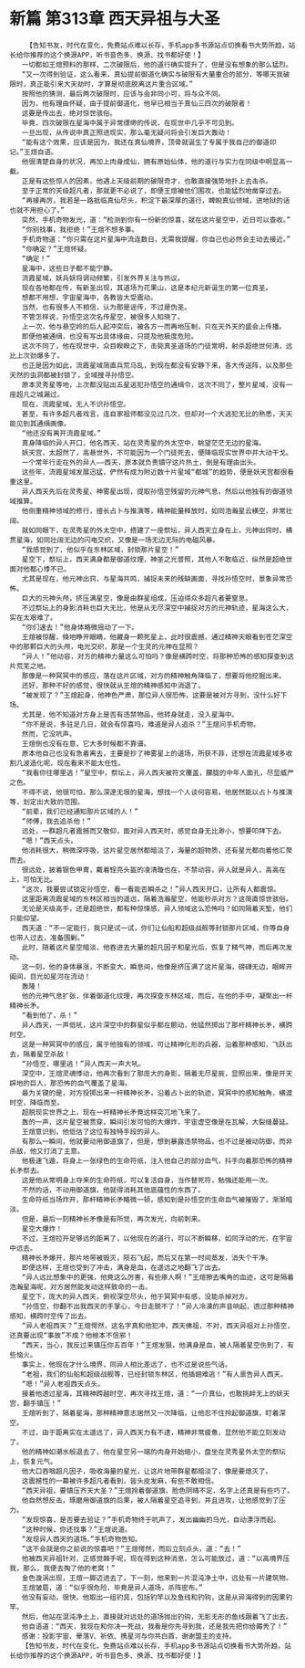 # 新篇 第313章 西天异祖与大圣
        【告知书友，时代在变化，免费站点难以长存，手机app多书源站点切换看书大势所趋，站长给你推荐的这个换源APP，听书音色多、换源、找书都好使！】
       一切都如王煊预料的那样，二次破限后，他的道行确实提升了，但是没有想象的那么猛烈。
       “又一次得到验证，这么看来，真仙提前御道化确实与破限有大量重合的部分，等哪天我破限时，真正能引来大天劫时，才算是彻底脱离这片重合区域。”
       按照他的猜测，最后两次破限时，应该与会非同小可，将与众不同。
       因为，他有理由怀疑，由于提前御道化，他早已相当于真仙三四次的破限者！
       这要是传出去，绝对惊世骇俗。
       毕竟，四次破限在星海中属于异常缥缈的传说，在现世中几乎不可见到。
       一旦出现，从传说中真正照进现实，那么毫无疑问将会引发巨大轰动！
       “能有这个效果，应该是因为，我还在真仙境界，顶骨就诞生了专属于我自己的御道印记。”王煊自语。
       他很清楚自身的状况，再加上肉身成仙，拥有原始仙体，他的道行与实力在同级中明显高一截。
       正是有这些惊人的因素，他遇上天级前期的破限奇才，也敢直接强势地扑上去击杀。
       至于正常的天级超凡者，那就更不必说了，即便王煊被他们围攻，也能猛烈地凿穿过去。
       “再接再厉，我若是一路抵临真仙尽头，积淀下最深厚的道行，睥睨真仙领域，进地狱的话也就不用担心了。”
       突然，手机奇物发光，道：“检测到你有一份新的惊喜，就在这片星空中，近日可以查收。”
       “你别找事，我拒绝！”王煊不想多事。
       手机奇物道：“你只需在这片星海中流连数日，无需我提醒，你自己也必然会主动去接近。”
       “你确定？”王煊怀疑。
       “确定！”
       星海中，这些日子都不能宁静。
       流霞星域，妖兵妖将调动频繁，引发外界关注与热议。
       现在各地都在传，有新圣出现，其道场为花果山，这是本纪元新诞生的第一位真圣。
       想都不用想，宇宙星海中，各教皆大受震动。
       当然，也有很多人不相信，认为那是谣传，不过是伪圣。
       不管怎样说，孙悟空这次名传星空，被很多人知晓了。
       上一次，他与悬空岭的后人起冲突后，被各方一而再地压制，只在天外天的盛会上传播。
       即便他被通缉，也没有写出具体缘由，只提及他极度危险。
       这次不同了，他在现世中，众目睽睽之下，击毙真圣道场的门徒常明，射杀超绝世何清，远比上次劲爆多了。
       也正是因为如此，流霞星域简直兵荒马乱，到现在都没有安静下来，各大传送阵，以及那些天然的虫洞都被封锁了，全域搜寻孙悟空。
       原本灵秀星等地，上次都没贴出五星逃犯孙悟空的通缉令，这次不同了，整片星域，没有一座超凡之城漏过。
       现在，流霞星域，无人不识孙悟空。
       甚至，有许多超凡者戏言，连自家祖师都没见过几次，但却对一个大逃犯无比的熟悉，天天能见到其通缉画像。
       “他还没有离开流霞星域。”
       真身降临的异人开口，他名西天，站在灵秀星的外太空中，眺望茫茫无边的星海。
       妖天宫，太超然了，高悬世外，不可能因为一个门徒死去，便降临现实世界中并大动干戈。
       一个常年行走在外的异人——西天，原本就负责镇守这片热土，倒是有理由出头。
       这些年，流霞星域发展迅猛，俨然有成为附近数十片星域“都城”的趋势，便是妖天宫都很看重这里。
       异人西天先后在灵秀星、神雾星出现，提取孙悟空残留的元神气息，然后以他独有的御道领域推算。
       他侧重精神领域的修行，擅长占卜与推演等，精神能量释放时，如同浩瀚星云横空，非常壮阔。
       就如同眼下，在灵秀星的外太空中，搭建了一座祭坛，异人西天立身在上，元神出窍时，横贯星海，如同壮阔无边的闪电交织，又像是一场无边无际的电磁风暴。
       “我感觉到了，他似乎在东林区域，封锁那片星空！”
       星空下，祭坛上，西天满身都是御道纹理，神圣之光普照，其他人不敢临近，纵然是超绝世面对他都心悸不已。
       尤其是现在，他元神出窍，与星海共鸣，捕捉未来的残缺画面，寻找孙悟空时，景象异常恐怖。
       巨大的元神头颅，挤压满星空，像是由群星组成，压迫得众多超凡者要窒息。
       不过祭坛上的身影消耗也巨大无比，他是从无尽深空中捕捉对方的元神轨迹，星海这么大，实在太艰难了。
       “你们速去！”他身体略微摇动了一下。
       王煊被惊醒，倏地睁开眼睛，他藏身一颗死星上，此时很震撼，通过精神天眼看到苍茫深空中的那颗巨大的头颅，电光交织，那是一个生灵的元神在显照？
       “异人！”他动容，对方的精神力量这么可怕吗？像是横跨时空，将那种恐怖的感知探查到这片荒芜之地。
       那像是一种冥冥中的感应，落在这片区域，对方的精神触角降临了，想要将他挖掘出来。
       还好，那种不好的感觉，很快就从王煊的精神感知中消退了。
       “被发现了？”王煊起身，他神色严肃，那位异人很恐怖，这要是被对方寻到，没什么好下场。
       尤其是，他不知道对方身上是否有违禁物品，他转身就走，没入星海中。
       “你不是说，多驻足几日，就会有惊喜吗，难道是异人追杀？”王煊问手机奇物。
       然而，它没吭声。
       王煊倒也没有在意，它大多时候都不靠谱。
       原本他自己也没有急着离去，主要是抄了神雾星上的道场，所获不菲，还想在流霞星域多收割几波造化呢，现在看来不能太任性。
       “我看你往哪里逃！”星空中，祭坛上，异人西天被符文覆盖，朦胧的中年人面孔，尽显威严之色。
       不得不说，他很可怕，那么深邃无垠的星海，想找一个人谈何容易，他居然能以占卜与推演等，划定出大致的范围。
       “前辈，我们已经通知那片区域的人！”
       “师傅，我去追杀他！”
       远处，一群超凡者震撼而又敬仰，面对异人西天时，感觉自身无比渺小，想要叩拜下去。
       “嗯！”西天点头。
       他消耗很大，稍微深呼吸，这片星空居然都暗淡了，海量的超物质，还有星光都向着他汇聚而去。
       很远处，披着银色甲胄，戴着锃亮头盔的凌清璇也在，不禁动容，异人就是异人，高高在上，可怕无比。
       “这次，我要尝试锁定孙悟空，看一看能否瞬杀之！”异人西天开口，让所有人都震惊。
       这里距离流霞星域的东林区相当的遥远，隔着浩瀚星空，他能秒杀对方？这简直惊世骇俗。
       无论是天级高手，还是超绝世，都有种惊悚感，异人领域这么恐怖吗？如同隔着天堑，他们只能仰望。
       西天道：“不一定能行，我只是试一试，你们让仙船和超级战舰等封锁那片区域，你等自身也带人过去，准备围剿。”
       此时，随着这片星空暗淡，他吞进去大量的超凡因子和星光后，恢复了精气神，而后再次发动。
       这一刻，他的身体暴涨，不断变大，瞬息间，他像是挤压满了这片星海，磅礴无边，眼眸开阖间，目光如星河在流动！
       轰隆！
       他的元神气息扩张，伴着御道化纹理，再次探查东林区域，而后，在他的手中，凝聚出一杆精神长矛。
       “看到他了，杀！”
       异人西天，一声低吼，这片深空中的群星似乎都在颤动，他猛然掷出了那杆精神长矛，横跨时空。
       这是一种冥冥中的感应，属于他独有的领域，可让精神化形的兵器，沿着那种感知，飞跃出去，隔着星空杀敌！
       “孙悟空，哪里逃！”异人西天一声大吼。
       深空中，王煊灵魂悸动，他再次看到了那庞大的身影，隔着无尽星辰，显照出来，像是开天辟地的巨人，那恐怖的血气覆盖了星海。
       最为关键的是，对方投掷出来一杆精神长矛，沿着占卜出的轨迹，冥冥中的感知触角，横渡时空，降临而至。
       超脱现实世界之上，现在一杆精神长矛竟这样突兀地飞来了。
       轰的一声，这片星空被贯穿，瞬间引发可怕的大爆炸，宇宙虚空像是在瓦解，大裂缝蔓延。
       王煊意识到，他低估了这位有独特手段的异人。
       有那么一瞬间，他就要动用御道旗了，但是，想到暴露违禁物品，也不过是被动防御，而非杀敌，他又打消了主意。
       他极速飞遁，将身上一张绿色的生命符纸，注入他自己的部分血气，抖手向着那恐怖的精神长矛祭去。
       这是他从常明身上夺来的生命符纸，可以复活自身，当作替死符，勉强还能用一次。
       不然的话，不动用御道旗，他就得消耗其他底蕴性的东西了。
       生命符纸当场炸开，那杆精神长矛略微一顿，感知到是孙悟空的生命血气被摧毁了，渐渐暗淡。
       但是，最后一刻精神长矛像是有所觉，再次发光，向前刺来。
       星空大爆炸！
       不过，王煊拉开足够远的距离了，以他现在的道行，可以不断瞬移，如同浮动的光，在宇宙中远去。
       精神长矛爆开，那片地带被毁灭，陨石飞起，而后又在第一时间蒸发，消失个干净。
       即便这样，王煊也受到了冲击，满身是血，在遥远之地翻飞了出去。
       “异人远比想象中的更强，他竟这么厉害，有些瘆人啊！”王煊擦去嘴角的血迹，这可是隔着浩瀚星海呢，对方居然能发动这样致命的一击。
       星空下，庞大的异人西天，俯视深空尽头，他于冥冥中有感，没能杀掉对方。
       “孙悟空，你翻不出我西天的手掌心，今日走脱不了！”异人冷漠的声音响起，透过那种精神感知，横跨时空传了出去。
       “异人老祖西天？”王煊愕然，这名字真和他犯冲，西天佛祖，不对，西天异祖对上孙悟空，还真要出现“事故”不成？他根本不信邪！
       “西天，当心，我反过来镇压你五百年！”王煊发狠，他满身是血，被人隔着星空伤到了，有些恼火。
       事实上，他现在才什么境界，同异人相比差远了，也不过是说些气话。
       “老祖，我们的仙船和超级战舰等，已经封锁东林区，他插翅难逃！”有人禀告异人西天。
       “嗯！”异人老祖西天点头。
       接着他透过星海，其精神跨越时空，再次寻找王煊，道：“一介真仙，也敢挑衅无上的妖天宫，翻手镇压！”
       王煊听到了，隔着星海，那种精神意志居然又一次降临，让他忍不住拎起御道旗，盯着深空。
       不过，由于距离实在太遥远了，异人西天力有不逮，精神非常疲惫，显然他不能立刻发动了。
       他的精神如潮水般退去了，他在星空另一端的肉身开始缩小，盘坐在灵秀星外太空的祭坛上，恢复元气。
       他大口吞咽超凡因子，吸收海量的星光，让这片地带群星都暗淡了，像是要熄灭了。
       这震撼性的一幕被许多超凡者看到，皆头皮发麻，有些不敢相信。
       “西天异祖，要镇压齐天大圣？”王煊拎着御道旗，脸色阴晴不定，名字上还真是有些巧了。
       他自然想反击，琢磨用御道旗的后果，被人隔着星空追寻到，并且进攻，让他感觉到了压力。
       “发现惊喜，是否要去验证？”手机奇物终于吭声了，发出幽幽的乌光，自动漂浮而起。
       “这种时候，你还找事？”王煊说道。
       “发现异人西天的道场。”手机奇物告知。
       “这不会就是你之前说的惊喜吧？”王煊愕然，而后立刻点头，道：“去！”
       他被西天异祖针对，正感觉棘手呢，现在得到这种消息，怎么可能放过，道：“以高境界压我，那么，我便去掏了他的老窝！”
       金色漩涡出现，王煊一脚迈进去了，下一刻，他来到一片混沌净土中，远处有一片建筑物。
       王煊皱眉，道：“似乎很危险，毕竟是异人道场，杀阵密布。”
       他没有妄动，很快，他取出一组钓具，包括钓竿以及鱼线和钓钩，这是从异海得到的因果钓竿。
       然后，他站在混沌净土上，直接就对远处的道场抛出钓钩，无影无形的鱼线跟着飞了出去。
       他自语道：“西天，我现在和你决一死战，我看是你先寻到我，还是我先把你给薅秃了！”
       感谢：投影宇宙、晕落V、祈依、携星河与你共白首，谢谢盟主的支持。
       【告知书友，时代在变化，免费站点难以长存，手机app多书源站点切换看书大势所趋，站长给你推荐的这个换源APP，听书音色多、换源、找书都好使！】